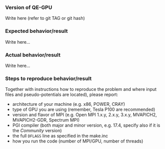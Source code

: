 ### Version of QE-GPU

Write here (refer to git TAG or git hash)

### Expected behavior/result

Write here...

### Actual behavior/result

Write here...

### Steps to reproduce behavior/result

Together with instructions how to reproduce the problem and where input files and pseudo-potentials are located), please report:
* architecture of your machine (e.g. x86, POWER, CRAY)
* type of GPU you are using (remember, Tesla P100 are recommended)
* version and flavor of MPI (e.g. Open MPI 1.x.y, 2.x.y, 3.x.y, MVAPICH2, MVAPICH2-GDR, Spectrum MPI)
* PGI compiler (both major and minor version, e.g. 17.4, specify also if it is the _Community_ version)
* the full ``DFLAGS`` line as specified in the make.inc
* how you run the code (number of MPI/GPU, number of threads)

